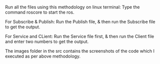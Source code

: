 Run all the files using this methodology on linux terminal:
Type the command roscore to start the ros.

For Subscribe & Publish:
Run the Publish file, & then run the Subscribe file to get the output.

For Service and CLient:
Run the Service file first, & then run the Client file and enter two numbers to get the output.

The images folder in the src contains the screenshots of the code which I executed as per above methodology.

